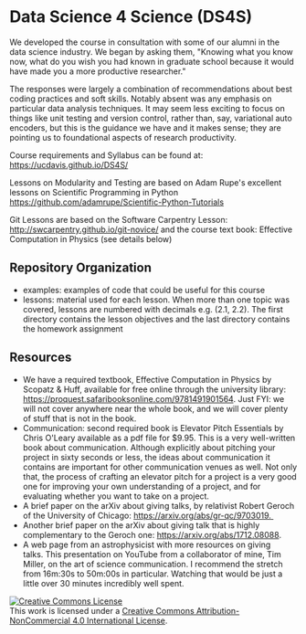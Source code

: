 # Data Science 4 Science (DS4S)

We developed the course in consultation with some of our alumni in the data science industry. We began by asking them, "Knowing what you know now, what do you wish you had known in graduate school because it would have made you a more productive researcher."

The responses were largely a combination of recommendations about best coding practices and soft skills. Notably absent was any emphasis on particular data analysis techniques. It may seem less exciting to focus on things like unit testing and version control, rather than, say, variational auto encoders, but this is the guidance we have and it makes sense; they are pointing us to foundational aspects of research productivity. 

Course requirements and Syllabus can be found at: https://ucdavis.github.io/DS4S/

Lessons on Modularity and Testing are based on Adam Rupe's excellent lessons on Scientific Programming in Python https://github.com/adamrupe/Scientific-Python-Tutorials

Git Lessons are based on the Software Carpentry Lesson: http://swcarpentry.github.io/git-novice/ and the course text book: Effective Computation in Physics (see details below)

## Repository Organization
* examples: examples of code that could be useful for this course
* lessons: material used for each lesson. When more than one topic was covered, lessons are numbered with decimals e.g. (2.1, 2.2). The first directory contains the lesson objectives and the last directory contains the homework assignment



## Resources
* We have a required textbook, Effective Computation in Physics by Scopatz & Huff, available for free online through the university library: https://proquest.safaribooksonline.com/9781491901564. Just FYI: we will not cover anywhere near the whole book, and we will cover plenty of stuff that is not in the book.
* Communication: second required book is Elevator Pitch Essentials by Chris O'Leary available as a pdf file for $9.95. This is a very well-written book about communication. Although explicitly about pitching your project in sixty seconds or less, the ideas about communication it contains are important for other communication venues as well. Not only that, the process of crafting an elevator pitch for a project is a very good one for improving your own understanding of a project, and for evaluating whether you want to take on a project.
* A brief paper on the arXiv about giving talks, by relativist Robert Geroch of the University of Chicago: https://arxiv.org/abs/gr-qc/9703019. 
* Another brief paper on the arXiv about giving talk that is highly complementary to the Geroch one: https://arxiv.org/abs/1712.08088.
* A web page from an astrophysicist with more resources on giving talks. This presentation on YouTube from a collaborator of mine, Tim Miller, on the art of science communication. I recommend the stretch from 16m:30s to 50m:00s in particular. Watching that would be just a little over 30 minutes incredibly well spent. 

<a rel="license" href="http://creativecommons.org/licenses/by-nc/4.0/"><img alt="Creative Commons License" style="border-width:0" src="https://i.creativecommons.org/l/by-nc/4.0/88x31.png" /></a><br />This work is licensed under a <a rel="license" href="http://creativecommons.org/licenses/by-nc/4.0/">Creative Commons Attribution-NonCommercial 4.0 International License</a>.